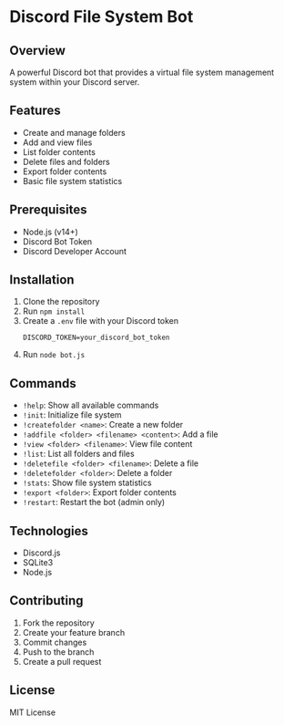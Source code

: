 # Discord File System Bot

## Overview
A powerful Discord bot that provides a virtual file system management system within your Discord server.

## Features
- Create and manage folders
- Add and view files
- List folder contents
- Delete files and folders
- Export folder contents
- Basic file system statistics

## Prerequisites
- Node.js (v14+)
- Discord Bot Token
- Discord Developer Account

## Installation
1. Clone the repository
2. Run `npm install`
3. Create a `.env` file with your Discord token
   ```
   DISCORD_TOKEN=your_discord_bot_token
   ```
4. Run `node bot.js`

## Commands
- `!help`: Show all available commands
- `!init`: Initialize file system
- `!createfolder <name>`: Create a new folder
- `!addfile <folder> <filename> <content>`: Add a file
- `!view <folder> <filename>`: View file content
- `!list`: List all folders and files
- `!deletefile <folder> <filename>`: Delete a file
- `!deletefolder <folder>`: Delete a folder
- `!stats`: Show file system statistics
- `!export <folder>`: Export folder contents
- `!restart`: Restart the bot (admin only)

## Technologies
- Discord.js
- SQLite3
- Node.js

## Contributing
1. Fork the repository
2. Create your feature branch
3. Commit changes
4. Push to the branch
5. Create a pull request

## License
MIT License
